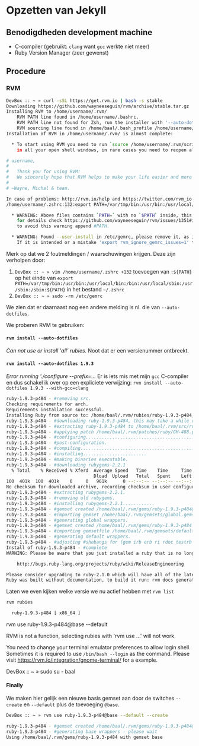 
# Opzetten van Jekyll

## Benodigdheden development machine

* C-compiler (gebruikt: `clang` want `gcc` werkte niet meer)
* Ruby Version Manager (zeer gewenst)

## Procedure

### RVM

```sh
DevBox :: ~ » curl -sSL https://get.rvm.io | bash -s stable
Downloading https://github.com/wayneeseguin/rvm/archive/stable.tar.gz
Installing RVM to /home/username/.rvm/
    RVM PATH line found in /home/username/.bashrc.
    RVM PATH line not found for Zsh, run the installer with '--auto-dotfiles' to fix it.
    RVM sourcing line found in /home/baal/.bash_profile /home/username/.zprofile /home/username/.zshrc.
Installation of RVM in /home/username/.rvm/ is almost complete:

  * To start using RVM you need to run `source /home/username/.rvm/scripts/rvm`
    in all your open shell windows, in rare cases you need to reopen all shell windows.

# username,
#
#   Thank you for using RVM!
#   We sincerely hope that RVM helps to make your life easier and more enjoyable!!!
#
# ~Wayne, Michal & team.

In case of problems: http://rvm.io/help and https://twitter.com/rvm_io
/home/username/.zshrc:132:export PATH=/var/tmp/bin:/usr/bin:/usr/local/bin:/bin:/usr/local/sbin:/usr/sbin:/sbin

  * WARNING: Above files contains `PATH=` with no `$PATH` inside, this can break RVM,
    for details check https://github.com/wayneeseguin/rvm/issues/1351#issuecomment-10939525
    to avoid this warning append #PATH.

  * WARNING: Found --user-install in /etc/gemrc, please remove it, as it will break rubygems in RVM.
    If it is intended or a mistake 'export rvm_ignore_gemrc_issues=1' to avoid this warning.
```

Merk op dat we 2 foutmeldingen / waarschuwingen krijgen. Deze zijn verholpen door:

1. `DevBox :: ~ » vim /home/username/.zshrc +132` toevoegen van `:${PATH}` op het einde van `export PATH=/var/tmp/bin:/usr/bin:/usr/local/bin:/bin:/usr/local/sbin:/usr/sbin:/sbin:${PATH}` in het bestand `~/.zshrc`
2. `DevBox :: ~ » sudo -rm /etc/gemrc`

We zien dat er daarnaast nog een andere melding is nl. die van `--auto-dotfiles`.

We proberen RVM te gebruiken:

#### `rvm install --auto-dotfiles`
*Can not use or install 'all' rubies.* Noot dat er een versienummer ontbreekt.

#### `rvm install --auto-dotfiles 1.9.3`
*Error running './configure --prefix=...* Er is iets mis met mijn `gcc` C-compiler en dus schakel ik over op een expliciete verwijzing: `rvm install --auto-dotfiles 1.9.3 --with-gcc=clang`

```sh
ruby-1.9.3-p484 - #removing src.
Checking requirements for arch.
Requirements installation successful.
Installing Ruby from source to: /home/baal/.rvm/rubies/ruby-1.9.3-p484, this may take a while depending on your cpu(s)...
ruby-1.9.3-p484 - #downloading ruby-1.9.3-p484, this may take a while depending on your connection...
ruby-1.9.3-p484 - #extracting ruby-1.9.3-p484 to /home/baal/.rvm/src/ruby-1.9.3-p484.
ruby-1.9.3-p484 - #applying patch /home/baal/.rvm/patches/ruby/GH-488.patch.
ruby-1.9.3-p484 - #configuring.............................................
ruby-1.9.3-p484 - #post-configuration.
ruby-1.9.3-p484 - #compiling..............................................................................................................................................................
ruby-1.9.3-p484 - #installing........................
ruby-1.9.3-p484 - #making binaries executable.
ruby-1.9.3-p484 - #downloading rubygems-2.2.1
  % Total    % Received % Xferd  Average Speed   Time    Time     Time  Current
                                 Dload  Upload   Total   Spent    Left  Speed
100  401k  100  401k    0     0   961k      0 --:--:-- --:--:-- --:--:--  962k
No checksum for downloaded archive, recording checksum in user configuration.
ruby-1.9.3-p484 - #extracting rubygems-2.2.1.
ruby-1.9.3-p484 - #removing old rubygems.
ruby-1.9.3-p484 - #installing rubygems-2.2.1............
ruby-1.9.3-p484 - #gemset created /home/baal/.rvm/gems/ruby-1.9.3-p484@global
ruby-1.9.3-p484 - #importing gemset /home/baal/.rvm/gemsets/global.gems......
ruby-1.9.3-p484 - #generating global wrappers.
ruby-1.9.3-p484 - #gemset created /home/baal/.rvm/gems/ruby-1.9.3-p484
ruby-1.9.3-p484 - #importing gemsetfile /home/baal/.rvm/gemsets/default.gems evaluated to empty gem list
ruby-1.9.3-p484 - #generating default wrappers.
ruby-1.9.3-p484 - #adjusting #shebangs for (gem irb erb ri rdoc testrb rake).
Install of ruby-1.9.3-p484 - #complete 
WARNING: Please be aware that you just installed a ruby that is no longer maintained, for a list of maintained rubies visit:

    http://bugs.ruby-lang.org/projects/ruby/wiki/ReleaseEngineering

Please consider upgrading to ruby-2.1.0 which will have all of the latest security patches.
Ruby was built without documentation, to build it run: rvm docs generate-ri
```

Laten we even kijken welke versie we nu actief hebben met `rvm list`

```sh
rvm rubies 

  ruby-1.9.3-p484 [ x86_64 ]
```


 rvm use ruby-1.9.3-p484@base --default

RVM is not a function, selecting rubies with 'rvm use ...' will not work.

You need to change your terminal emulator preferences to allow login shell.
Sometimes it is required to use `/bin/bash --login` as the command.
Please visit https://rvm.io/integration/gnome-terminal/ for a example.

DevBox :: ~ » sudo su - baal                                 

#### Finally

We maken hier gelijk een nieuwe basis gemset aan door de switches `--create` en `--default` plus de toevoeging `@base`.

``` sh
DevBox :: ~ » rvm use ruby-1.9.3-p484@base --default --create                                       

ruby-1.9.3-p484 - #gemset created /home/baal/.rvm/gems/ruby-1.9.3-p484@base
ruby-1.9.3-p484 - #generating base wrappers - please wait
Using /home/baal/.rvm/gems/ruby-1.9.3-p484 with gemset base

```



